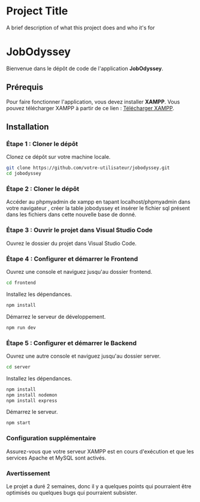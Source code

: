 # Project Title

A brief description of what this project does and who it's for

# JobOdyssey

Bienvenue dans le dépôt de code de l'application **JobOdyssey**.

## Prérequis

Pour faire fonctionner l'application, vous devez installer **XAMPP**. Vous pouvez télécharger XAMPP à partir de ce lien : [Télécharger XAMPP](https://www.apachefriends.org/fr/index.html).

## Installation

### Étape 1 : Cloner le dépôt

Clonez ce dépôt sur votre machine locale.

```bash
git clone https://github.com/votre-utilisateur/jobodyssey.git
cd jobodyssey
```

### Étape 2 : Cloner le dépôt

Accéder au phpmyadmin de xampp en tapant localhost/phpmyadmin dans votre navigateur , créer la table jobodyssey et insérer le fichier sql présent dans les fichiers dans cette nouvelle base de donné.

### Étape 3 : Ouvrir le projet dans Visual Studio Code
Ouvrez le dossier du projet dans Visual Studio Code.

### Étape 4 : Configurer et démarrer le Frontend
Ouvrez une console et naviguez jusqu'au dossier frontend.

```bash
cd frontend
```

Installez les dépendances.
```bash
npm install
```
Démarrez le serveur de développement.

```bash
npm run dev
```

### Étape 5 : Configurer et démarrer le Backend
Ouvrez une autre console et naviguez jusqu'au dossier server.

```bash
cd server
```
Installez les dépendances.

```bash
npm install
npm install nodemon
npm install express
```
Démarrez le serveur.
```bash
npm start
```

### Configuration supplémentaire
Assurez-vous que votre serveur XAMPP est en cours d'exécution et que les services Apache et MySQL sont activés.

### Avertissement
Le projet a duré 2 semaines, donc il y a quelques points qui pourraient être optimisés ou quelques bugs qui pourraient subsister.

